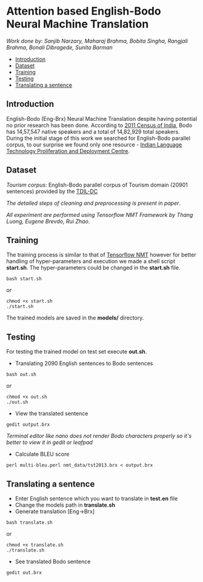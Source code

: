 # Attention based English-Bodo Neural Machine Translation

*Work done by: Sanjib Narzary, Maharaj Brahma, Bobita Singha, Rangjali Brahma, Bonali Dibragede, Sunita Barman*

- [Introduction](#introduction)
- [Dataset](#dataset)
- [Training](#training)
- [Testing](#testing)
- [Translating a sentence](#translating-a-sentence)

## Introduction
English-Bodo (Eng-Brx) Neural Machine Translation despite having potential no prior research has been done. According to [2011 Census of India](http://www.censusindia.gov.in/2011Census/Language-2011/Statement-1.pdf), Bodo has 14,57,547 native speakers and a total of 14,82,929 total speakers. During the initial stage of this work we searched for English-Bodo parallel corpus, to our surprise we found only one resource - [Indian Language Technology Proliferation and Deployment Centre](https://tdil-dc.in/index.php?lang=en). 


## Dataset
*Tourism corpus*: English-Bodo parallel corpus of Tourism domain (20901 sentences) provided by the [TDIL-DC](https://tdil-dc.in)

*The detailed steps of cleaning and preprocessing is present in paper*.

*All experiment are performed using Tensorflow NMT Framework by Thang Luong, Eugene Brevdo, Rui Zhao*.

## Training
The training process is similar to that of [Tensorflow NMT](https://github.com/tensorflow/nmt) however for better handling of hyper-parameters and execution we made a shell script **start.sh**. The hyper-parameters could be changed in the **start.sh** file.

``` shell
bash start.sh
```
or 
```shell
chmod +x start.sh
./start.sh
```
The trained models are saved in the **models/** directory.

## Testing
For testing the trained model on test set execute **out.sh**.
- Translating 2090 English sentences to Bodo sentences
```shell
bash out.sh
```
or
```shell
chmod +x out.sh
./out.sh
```
- View the translated sentence
```shell
gedit output.brx
```
*Terminal editor like nano does not render Bodo characters properly so it's better to view it in gedit or leafpad*

- Calculate BLEU score
```shell
perl multi-bleu.perl nmt_data/tst2013.brx < output.brx
```

## Translating a sentence
- Enter English sentence which you want to translate in **test.en** file
- Change the models path in **translate.sh**
- Generate translation [Eng->Brx]
```shell
bash translate.sh
```
or 
```shell
chmod +x translate.sh
./translate.sh
```
- See translated Bodo sentence
```shell
gedit out.brx
```
